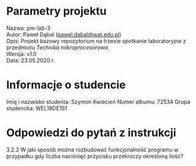 # Parametry projektu

Nazwa: pm-lab-3  
Autor: Paweł Dąbal (pawel.dabal@wat.edu.pl)  
Opis: Projekt bazowy repozytorium na trzecie spotkanie laboratoryjne z przedmiotu _Technika mikroprocesorowa_.  
Wersja: v1.0  
Data: 23.05.2020 r.

# Informacje o studencie

Imię i nazwisko studenta: Szymon Kwiecień 
Numer albumu: 72534
Grupa studencka: WEL18DE1S1

# Odpowiedzi do pytań z instrukcji


3.2.2  W jaki sposób można rozbudować funkcjonalność programu w  przypadku  gdy  liczba  naciśnięć  przycisku  przekroczy  określoną  ilość? 



